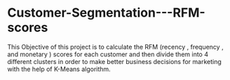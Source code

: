 # Customer-Segmentation---RFM-scores
This Objective of this project is to calculate the RFM (recency , frequency , and monetary ) scores for each customer and then divide them into 4 different clusters in order to make better business decisions for marketing with the help of K-Means algorithm.
